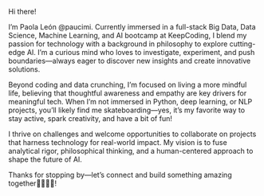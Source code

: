 Hi there!

I’m Paola León @paucimi. Currently immersed in a full-stack Big Data, Data Science, Machine Learning, and AI bootcamp at KeepCoding, I blend my passion for technology with a background in philosophy to explore cutting-edge AI. I’m a curious mind who loves to investigate, experiment, and push boundaries—always eager to discover new insights and create innovative solutions.

Beyond coding and data crunching, I’m focused on living a more mindful life, believing that thoughtful awareness and empathy are key drivers for meaningful tech. When I’m not immersed in Python, deep learning, or NLP projects, you’ll likely find me skateboarding—yes, it’s my favorite way to stay active, spark creativity, and have a bit of fun!

I thrive on challenges and welcome opportunities to collaborate on projects that harness technology for real-world impact. My vision is to fuse analytical rigor, philosophical thinking, and a human-centered approach to shape the future of AI. 

Thanks for stopping by—let’s connect and build something amazing together🫱🏽‍🫲🏽!

<!---
paucimi/paucimi is a ✨ special ✨ repository because its `README.md` (this file) appears on your GitHub profile.
You can click the Preview link to take a look at your changes.
--->
